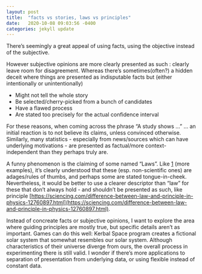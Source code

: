 ```yaml
---
layout: post
title:  "facts vs stories, laws vs principles"
date:   2020-10-08 09:03:56 -0400
categories: jekyll update
---
```

There’s seemingly a great appeal of using facts, using the objective instead of the subjective.

However subjective opinions are more clearly presented as such : clearly leave room for disagreement. Whereas there’s sometimes(often?) a hidden deceit where things are presented as indisputable facts but (either intentionally or unintentionally)
- Might not tell the whole story
- Be selected/cherry-picked from a bunch of candidates
- Have a flawed process 
- Are stated too precisely for the actual confidence interval
 
For these reasons, when coming across the phrase “A study shows …” … an initial reaction is to not believe its claims, unless convinced otherwise. Similarly, many statistics - especially from news/sources which can have underlying motivations - are presented as factual/more context-independent than they perhaps truly are.

A funny phenomenon is the claiming of some named “Laws”. Like [1](https://en.wikipedia.org/wiki/Goodhart%27s_law) (more examples), it’s clearly understood that these (esp. non-scientific ones) are adages/rules of thumbs, and perhaps some are stated tongue-in-cheek. Nevertheless, it would be better to use a clearer descriptor than “law” for these that don’t always hold - and shouldn’t be presented as such, like  principle [https://sciencing.com/difference-between-law-and-principle-in-physics-12760897.html](https://sciencing.com/difference-between-law-and-principle-in-physics-12760897.html).

Instead of concreate facts or subjective opinions, I want to explore the area where guiding principles are mostly true, but specific details aren’t as important. Games can do this well: Kerbal Space program creates a fictional solar system that somewhat resembles our solar system. Although characteristics of their universe diverge from ours, the overall process in experimenting there is still valid.
I wonder if there’s more applications to separation of presentation from underlying data, or using flexible  instead of constant data.



[jekyll-docs]: https://jekyllrb.com/docs/home
[jekyll-gh]:   https://github.com/jekyll/jekyll
[jekyll-talk]: https://talk.jekyllrb.com/
